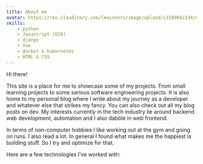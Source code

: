 ```yaml
---
title: About me
avatar: https://res.cloudinary.com/lewiskori/image/upload/v1589042134/me_twut2m.jpg
skills:
    - python
    - Javascript (ES6)
    - django
    - Vue
    - docker & kubernetes
    - HTML & CSS
---
```

Hi there!

This site is a place for me to showcase some of my projects. From small learning projects to some serious software engineering projects. It is also home to my personal blog where I write about my journey as a developer and whatever else that strikes my fancy. You can also check out all my blog posts on dev. My interests currently in the tech industry lie around backend web development, automation and I also dabble in web frontend.

In terms of non-computer hobbies I like working out at the gym and going on runs. I also read a lot. In general I found what makes me the happiest is building stuff. So I try and optimize for that.

Here are a few technologies I've worked with:
